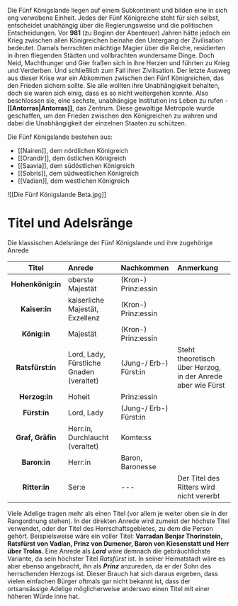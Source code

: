 Die Fünf Königslande liegen auf einem Subkontinent und bilden eine in sich eng verwobene Einheit. Jedes der Fünf Königreiche steht für sich selbst, entscheidet unabhängig über die Regierungsweise und die politischen Entscheidungen. Vor **981** (zu Beginn der Abenteuer) Jahren hätte jedoch ein Krieg zwischen allen Königreichen beinahe den Untergang der Zivilisation bedeutet. Damals herrschten mächtige Magier über die Reiche, residierten in ihren fliegenden Städten und vollbrachten wundersame Dinge. Doch Neid, Machthunger und Gier fraßen sich in ihre Herzen und führten zu Krieg und Verderben. Und schließlich zum Fall ihrer Zivilisation. 
Der letzte Ausweg aus dieser Krise war ein Abkommen zwischen den Fünf Königreichen, das den Frieden sichern sollte. Sie alle wollten ihre Unabhängigkeit behalten, doch sie waren sich einig, dass es so nicht weitergehen konnte. Also beschlossen sie, eine sechste, unabhängige Institution ins Leben zu rufen - **[[Antorras|Antorras]]**, das Zentrum. Diese gewaltige Metropole wurde geschaffen, um den Frieden zwischen den Königreichen zu wahren und dabei die Unabhängigkeit der einzelnen Staaten zu schützen.

Die Fünf Königslande bestehen aus:
- [[Nairen]], dem nördlichen Königreich
- [[Orandir]], dem östlichen Königreich
- [[Saavia]], dem südöstlichen Königreich
- [[Sobris]], dem südwestlichen Königreich
- [[Vadian]], dem westlichen Königreich

![[Die Fünf Königslande Beta.jpg]]

# Titel und Adelsränge
Die klassischen Adelsränge der Fünf Königslande und ihre zugehörige Anrede

Titel | Anrede | Nachkommen | Anmerkung
:---:|:---|:---|:---
**Hohenkönig:in** | oberste Majestät | (Kron-) Prinz:essin | 
**Kaiser:in** | kaiserliche Majestät, Exzellenz | (Kron-) Prinz:essin |  
**König:in** | Majestät | (Kron-) Prinz:essin | 
**Ratsfürst:in** | Lord, Lady, Fürstliche Gnaden (veraltet) | (Jung-/ Erb-) Fürst:in | Steht theoretisch über Herzog, in der Anrede aber wie Fürst
**Herzog:in** | Hoheit | Prinz:essin | 
**Fürst:in** | Lord, Lady | (Jung-/ Erb-) Fürst:in | 
**Graf, Gräfin** | Herr:in, Durchlaucht (veraltet) | Komte:ss | 
**Baron:in** | Herr:in | Baron, Baronesse | 
**Ritter:in** | Ser:e | --- | Der Titel des Ritters wird nicht vererbt

Viele Adelige tragen mehr als einen Titel (vor allem je weiter oben sie in der Rangordnung stehen). In der direkten Anrede wird zumeist der höchste Titel verwendet, oder der Titel des Herrschaftsgebietes, zu dem die Person gehört. Beispielsweise wäre ein voller Titel:
**Varradan Benjar Thorinstein, Ratsfürst von Vadian, Prinz von Dumenor, Baron von Kiesenstatt und Herr über Trolas**. Eine Anrede als ***Lord*** wäre demnach die gebräuchlichste Variante, da sein höchster Titel *Ratsfürst* ist. In seiner Heimatstadt wäre es aber ebenso angebracht, ihn als ***Prinz*** anzureden, da er der Sohn des herrschenden Herzogs ist. Dieser Brauch hat sich daraus ergeben, dass vielen einfachen Bürger oftmals gar nicht bekannt ist, dass der ortsansässige Adelige möglicherweise anderswo einen Titel mit einer höheren Würde inne hat.